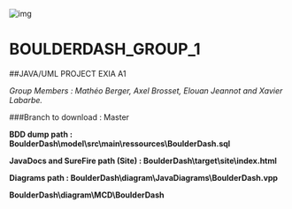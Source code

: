![img](https://i.imgur.com/myPZt0x.jpg)

# BOULDERDASH_GROUP_1

##JAVA/UML PROJECT EXIA A1

*Group Members : Mathéo Berger, Axel Brosset, Elouan Jeannot and Xavier Labarbe.*

###Branch to download : Master

**BDD dump path : BoulderDash\model\src\main\ressources\BoulderDash.sql**

**JavaDocs and SureFire path (Site) : BoulderDash\target\site\index.html**

**Diagrams path : BoulderDash\diagram\JavaDiagrams\BoulderDash.vpp**

**BoulderDash\diagram\MCD\BoulderDash**
